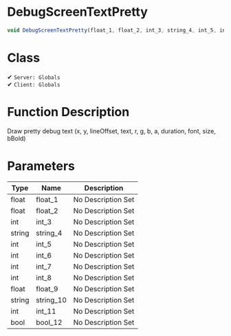 # DebugScreenTextPretty
```js	
void DebugScreenTextPretty(float_1, float_2, int_3, string_4, int_5, int_6, int_7, int_8, float_9, string_10, int_11, bool_12)
```
# Class
✔ `Server: Globals`  
✔ `Client: Globals`  

# Function Description
Draw pretty debug text (x, y, lineOffset, text, r, g, b, a, duration, font, size, bBold)
# Parameters
Type|Name|Description
--|--|--
float|float_1|No Description Set
float|float_2|No Description Set
int|int_3|No Description Set
string|string_4|No Description Set
int|int_5|No Description Set
int|int_6|No Description Set
int|int_7|No Description Set
int|int_8|No Description Set
float|float_9|No Description Set
string|string_10|No Description Set
int|int_11|No Description Set
bool|bool_12|No Description Set
